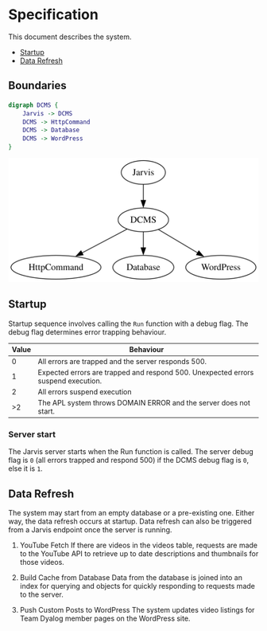 # Specification
This document describes the system.

- [Startup](#startup)
- [Data Refresh](#data-refresh)

## Boundaries
```dot
digraph DCMS {
    Jarvis -> DCMS
    DCMS -> HttpCommand
    DCMS -> Database
    DCMS -> WordPress
}
```
![DCMS boundaries graphviz](system-boundaries.svg)

## Startup
Startup sequence involves calling the `Run` function with a debug flag. The debug flag determines error trapping behaviour.

|Value|Behaviour|
|---|---|
|0|All errors are trapped and the server responds 500.|
|1|Expected errors are trapped and respond 500. Unexpected errors suspend execution.|
|2|All errors suspend execution|
|>2|The APL system throws DOMAIN ERROR and the server does not start.|

### Server start
The Jarvis server starts when the Run function is called. The server debug flag is `0` (all errors trapped and respond 500) if the DCMS debug flag is `0`, else it is `1`.

## Data Refresh
The system may start from an empty database or a pre-existing one. Either way, the data refresh occurs at startup. Data refresh can also be triggered from a Jarvis endpoint once the server is running.

1. YouTube Fetch
If there are videos in the videos table, requests are made to the YouTube API to retrieve up to date descriptions and thumbnails for those videos.

1. Build Cache from Database
Data from the database is joined into an index for querying and objects for quickly responding to requests made to the server.

1. Push Custom Posts to WordPress
The system updates video listings for Team Dyalog member pages on the WordPress site.
